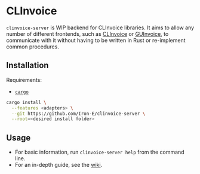 # CLInvoice

<!-- cargo-rdme start -->

`clinvoice-server` is WIP backend for CLInvoice libraries. It aims to allow any
number of different frontends, such as [CLInvoice](https://github.com/Iron-E/clinvoice) or
[GUInvoice](https://github.com/Iron-E/guinvoice), to communicate with it without having to be
written in Rust or re-implement common procedures.

## Installation

Requirements:

* [`cargo`](https://github.com/rust-lang/cargo)

```sh
cargo install \
  --features <adapters> \
  --git https://github.com/Iron-E/clinvoice-server \
  --root=<desired install folder>
```

## Usage

* For basic information, run `clinvoice-server help` from the command line.
* For an in-depth guide, see the [wiki](https://github.com/Iron-E/clinvoice-server/wiki/Usage).

<!-- cargo-rdme end -->

